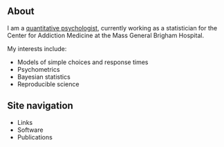 ## About

I am a [quantitative psychologist](http://www.apa.org/research/tools/quantitative/), currently working as a statistician for the Center for Addiction Medicine at the Mass General Brigham Hospital.

My interests include:

* Models of simple choices and response times
* Psychometrics
* Bayesian statistics
* Reproducible science

## Site navigation

* Links
* Software
* Publications
